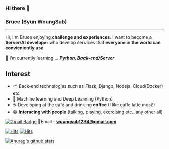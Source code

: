 ### Hi there 👋

### Bruce (Byun WoungSub)
---
Hi, I'm Bruce enjoying **challenge and experiences**.
I want to become a **Server/AI developer** who develop services that **everyone in the world can convieniently use**.


🌱 I’m currently learning ... ***Python, Back-end/Server***

## Interest
 - ⛅ Back-end technologies such as Flask, Django, Nodejs, Cloud(Docker)  etc.
 - 🤖 Machine learning and Deep Learning (Python)
 - ☕ Developing at the cafe and drinking **coffee** (I like caffe latte most!)
 - 😁 **Interacing with people** (talking, playing, exercising etc.. any other all)

[![Gmail Badge](https://img.shields.io/badge/Gmail-d14836?style=flat-square&logo=Gmail&logoColor=white&link=mailto:woungsub1234@gmail.com)](mailto:woungsub1234@gmail.com)
💌Email - **woungsub1234@gmail.com**

[![Hits](https://hits.seeyoufarm.com/api/count/incr/badge.svg?url=https://www.notion.so/Byun-Woung-Sub-Bruce-c99dd7fdce9d461995ac5111fe63a6e3&count_bg=%237EC3F9&title_bg=%23D98787&icon=notion.svg&icon_color=%23000000&title=hits&edge_flat=false)](https://hits.seeyoufarm.com)
[![Hits](https://hits.seeyoufarm.com/api/count/incr/badge.svg?url=https%3A%2F%2Fgithub.com%2Ficefirebear&count_bg=%233DC8AF&title_bg=%23000000&icon=github.svg&icon_color=%23FFFFFF&title=hits&edge_flat=false)](https://hits.seeyoufarm.com)


[![Anurag's github stats](https://github-readme-stats.vercel.app/api?username=icefirebear)](https://github.com/anuraghazra/github-readme-stats)
